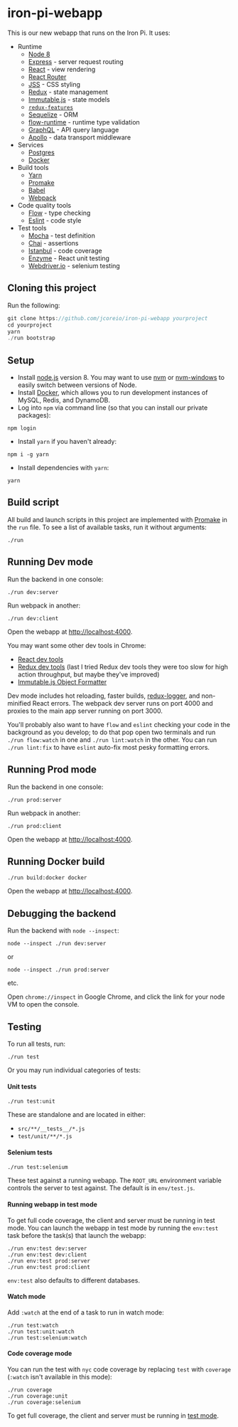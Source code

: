 # iron-pi-webapp

This is our new webapp that runs on the Iron Pi.  It uses:

* Runtime
    * [Node 8](https://nodejs.org/)
    * [Express](https://expressjs.com/) - server request routing
    * [React](https://reactjs.org/) - view rendering
    * [React Router](https://reacttraining.com/react-router/)
    * [JSS](http://cssinjs.org/) - CSS styling
    * [Redux](https://redux.js.org/) - state management
    * [Immutable.js](https://facebook.github.io/immutable-js/) - state models
    * [`redux-features`](https://github.com/jcoreio/redux-features)
    * [Sequelize](http://docs.sequelizejs.com/) - ORM
    * [flow-runtime](https://codemix.github.io/flow-runtime/) - runtime type validation
    * [GraphQL](http://graphql.org/) - API query language
    * [Apollo](https://www.apollographql.com) - data transport middleware
* Services
    * [Postgres](https://www.postgresql.org/)
    * [Docker](https://www.docker.com/)
* Build tools
    * [Yarn](https://yarnpkg.com/)
    * [Promake](https://github.com/jcoreio/promake)
    * [Babel](https://babeljs.io/)
    * [Webpack](https://webpack.js.org/)
* Code quality tools
    * [Flow](https://flow.org/) - type checking
    * [Eslint](https://eslint.org/) - code style
* Test tools
    * [Mocha](https://mochajs.org/) - test definition
    * [Chai](http://chaijs.com/) - assertions
    * [Istanbul](https://istanbul.js.org/) - code coverage
    * [Enzyme](http://airbnb.io/enzyme/) - React unit testing
    * [Webdriver.io](http://webdriver.io/) - selenium testing

## Cloning this project

Run the following:
```js
git clone https://github.com/jcoreio/iron-pi-webapp yourproject
cd yourproject
yarn
./run bootstrap
```

## Setup

* Install [node.js](https://nodejs.org/en/) version 8.  You may want to use [nvm](https://github.com/creationix/nvm) or
[nvm-windows](https://github.com/coreybutler/nvm-windows) to easily switch between versions of Node.
* Install [Docker](https://www.docker.com/), which allows you to run development instances of MySQL, Redis, and DynamoDB.
* Log into `npm` via command line (so that you can install our private packages):
```
npm login
```
* Install `yarn` if you haven't already:
```
npm i -g yarn
```
* Install dependencies with `yarn`:
```
yarn
```

## Build script

All build and launch scripts in this project are implemented with
[Promake](https://github.com/jcoreio/promake) in the `run` file.  To see
a list of available tasks, run it without arguments:
```
./run
```

## Running Dev mode

Run the backend in one console:
```
./run dev:server
```

Run webpack in another:
```
./run dev:client
```

Open the webapp at [http://localhost:4000](http://localhost:4000).

You may want some other dev tools in Chrome:
* [React dev tools](https://chrome.google.com/webstore/detail/react-developer-tools/fmkadmapgofadopljbjfkapdkoienihi?hl=en)
* [Redux dev tools](https://github.com/zalmoxisus/redux-devtools-extension) (last I tried Redux dev tools they were too slow for high action throughput, but maybe they've improved)
* [Immutable.js Object Formatter](https://chrome.google.com/webstore/detail/immutablejs-object-format/hgldghadipiblonfkkicmgcbbijnpeog)

Dev mode includes hot reloading, faster builds, [redux-logger](https://github.com/evgenyrodionov/redux-logger), and non-minified React errors.
The webpack dev server runs on port 4000 and proxies to the main app server running on port 3000.

You'll probably also want to have `flow` and `eslint` checking your code in the background as you develop; to do that
pop open two terminals and run `./run flow:watch` in one and `./run lint:watch` in the other.
You can run `./run lint:fix` to have `eslint` auto-fix most pesky formatting errors.

## Running Prod mode

Run the backend in one console:
```
./run prod:server
```

Run webpack in another:
```
./run prod:client
```

Open the webapp at [http://localhost:4000](http://localhost:4000).

## Running Docker build

```
./run build:docker docker
```

Open the webapp at [http://localhost:4000](http://localhost:4000).

## Debugging the backend

Run the backend with `node --inspect`:
```
node --inspect ./run dev:server
```
or
```
node --inspect ./run prod:server
```
etc.

Open `chrome://inspect` in Google Chrome, and click the link for your node VM to open the console.

## Testing

To run all tests, run:
```
./run test
```

Or you may run individual categories of tests:

#### Unit tests
```
./run test:unit
```

These are standalone and are located in either:
* `src/**/__tests__/*.js`
* `test/unit/**/*.js`

#### Selenium tests
```
./run test:selenium
```

These test against a running webapp.  The `ROOT_URL` environment
variable controls the server to test against.  The default is in
`env/test.js`.

#### Running webapp in test mode
To get full code coverage, the client and server must be running in test
mode.   You can launch the webapp in test mode by running the `env:test`
task before the task(s) that launch the webapp:
```
./run env:test dev:server
./run env:test dev:client
./run env:test prod:server
./run env:test prod:client
```

`env:test` also defaults to different databases.

#### Watch mode
Add `:watch` at the end of a task to run in watch mode:
```
./run test:watch
./run test:unit:watch
./run test:selenium:watch
```

#### Code coverage mode
You can run the test with `nyc` code coverage by replacing `test` with
`coverage` (`:watch` isn't available in this mode):
```
./run coverage
./run coverage:unit
./run coverage:selenium
```

To get full coverage, the client and server must be running in [test
mode](#running-webapp-in-test-mode).

